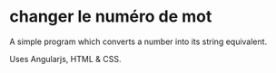 # changer le numéro de mot
A simple program which converts a number into its string equivalent.

Uses Angularjs, HTML & CSS.
